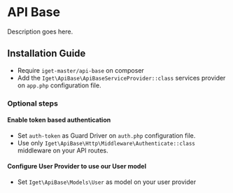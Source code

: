 # API Base

Description goes here.

## Installation Guide

* Require `iget-master/api-base` on composer
* Add the `Iget\ApiBase\ApiBaseServiceProvider::class` services provider on `app.php` configuration file.

### Optional steps

#### Enable token based authentication

* Set `auth-token` as Guard Driver on `auth.php` configuration file.
* Use only `Iget\ApiBase\Http\Middleware\Authenticate::class` middleware on your API routes.

#### Configure User Provider to use our User model

* Set `Iget\ApiBase\Models\User` as model on your user provider